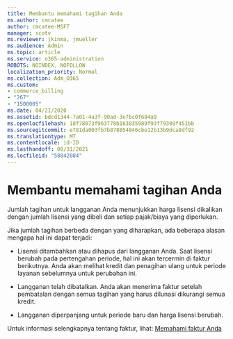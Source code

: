```yaml
---
title: Membantu memahami tagihan Anda
ms.author: cmcatee
author: cmcatee-MSFT
manager: scotv
ms.reviewer: jkinma, jmueller
ms.audience: Admin
ms.topic: article
ms.service: o365-administration
ROBOTS: NOINDEX, NOFOLLOW
localization_priority: Normal
ms.collection: Adm_O365
ms.custom:
- commerce_billing
- "267"
- "1500005"
ms.date: 04/21/2020
ms.assetid: bdcd1344-7a01-4a3f-90ad-3e7bc0f684a9
ms.openlocfilehash: 18f78073f963778b163835989f93f79309f451bb
ms.sourcegitcommit: e781da003fb7b878854846cbe12b13b9dca8df92
ms.translationtype: MT
ms.contentlocale: id-ID
ms.lasthandoff: 08/31/2021
ms.locfileid: "58842084"
---
```

# <a name="help-understanding-your-bill"></a>Membantu memahami tagihan Anda

Jumlah tagihan untuk langganan Anda menunjukkan harga lisensi dikalikan dengan jumlah lisensi yang dibeli dan setiap pajak/biaya yang diperlukan.
  
Jika jumlah tagihan berbeda dengan yang diharapkan, ada beberapa alasan mengapa hal ini dapat terjadi:
  
- Lisensi ditambahkan atau dihapus dari langganan Anda. Saat lisensi berubah pada pertengahan periode, hal ini akan tercermin di faktur berikutnya. Anda akan melihat kredit dan penagihan ulang untuk periode layanan sebelumnya untuk perubahan ini.

- Langganan telah dibatalkan. Anda akan menerima faktur setelah pembatalan dengan semua tagihan yang harus dilunasi dikurangi semua kredit.

- Langganan diperpanjang untuk periode baru dan harga lisensi berubah.

Untuk informasi selengkapnya tentang faktur, lihat: [Memahami faktur Anda](https://docs.microsoft.com/microsoft-365/commerce/billing-and-payments/understand-your-invoice2)